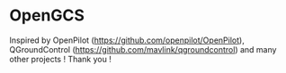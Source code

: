 OpenGCS
=======
Inspired by OpenPilot (https://github.com/openpilot/OpenPilot), QGroundControl (https://github.com/mavlink/qgroundcontrol) and many other projects ! Thank you !
